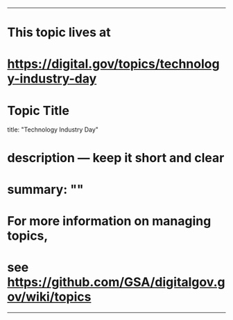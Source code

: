 
---
# This topic lives at
# https://digital.gov/topics/technology-industry-day

# Topic Title
title: "Technology Industry Day"

# description — keep it short and clear
# summary: ""


# For more information on managing topics,
# see https://github.com/GSA/digitalgov.gov/wiki/topics
---